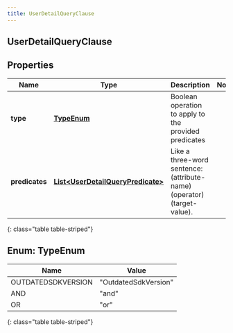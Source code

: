 ```yaml
---
title: UserDetailQueryClause
---
```


## UserDetailQueryClause

## Properties

| Name           | Type                                                                                         | Description                                                             | Notes |
| -------------- | -------------------------------------------------------------------------------------------- | ----------------------------------------------------------------------- | ----- |
| **type**       | [**TypeEnum**](#TypeEnum)<!---->                                                             | Boolean operation to apply to the provided predicates                   |       |
| **predicates** | <!----><!---->[**List&lt;UserDetailQueryPredicate&gt;**](UserDetailQueryPredicate.md)<!----> | Like a three-word sentence: (attribute-name) (operator) (target-value). |       |

{: class="table table-striped"}

<a name="TypeEnum"></a>

## Enum: TypeEnum

| Name               | Value                          |
| ------------------ | ------------------------------ |
| OUTDATEDSDKVERSION | &quot;OutdatedSdkVersion&quot; |
| AND                | &quot;and&quot;                |
| OR                 | &quot;or&quot;                 |

{: class="table table-striped"}

